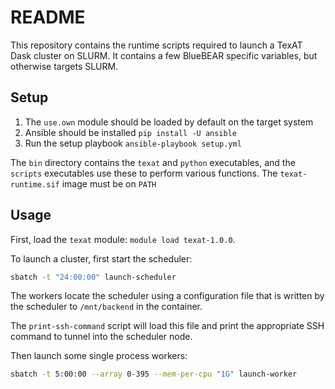 # README
This repository contains the runtime scripts required to launch a TexAT Dask cluster on SLURM. It contains a few BlueBEAR specific variables, but otherwise targets SLURM.

## Setup
1. The `use.own` module should be loaded by default on the target system
2. Ansible should be installed `pip install -U ansible`
3. Run the setup playbook `ansible-playbook setup.yml`

The `bin` directory contains the `texat` and `python` executables, and the `scripts` executables use these to perform various functions. The `texat-runtime.sif` image must be on `PATH`

## Usage
First, load the `texat` module:
`module load texat-1.0.0`.

To launch a cluster, first start the scheduler:
```bash
sbatch -t "24:00:00" launch-scheduler
```
The workers locate the scheduler using a configuration file that is written by the scheduler to `/mnt/backend` in the container. 

The `print-ssh-command` script will load this file and print the appropriate SSH command to tunnel into the scheduler node.

Then launch some single process workers:
```bash
sbatch -t 5:00:00 --array 0-395 --mem-per-cpu "1G" launch-worker
```
